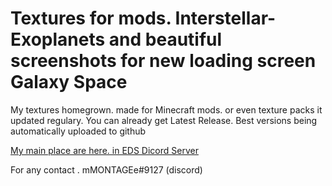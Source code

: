                                                                                   
# Textures for mods. Interstellar-Exoplanets and beautiful screenshots for new loading screen Galaxy Space
My textures homegrown. made for Minecraft mods. or even texture packs
it updated regulary. You can already get Latest Release.
Best versions being automatically uploaded to github

[My main place are here. in EDS Dicord Server](https://discord.gg/weqxsMP)

For any contact . mMONTAGEe#9127 (discord)
